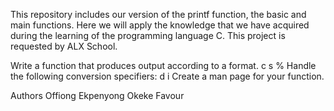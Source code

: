 This repository includes our version of the printf function, the basic and main functions. Here we will apply the knowledge that we have acquired during the learning of the programming language C.
This project is requested by ALX School.

Write a function that produces output according to a format.
c
s
%
Handle the following conversion specifiers:
d
i
Create a man page for your function.

Authors
Offiong Ekpenyong
Okeke Favour
